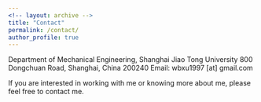 ```yaml
---
<!-- layout: archive -->
title: "Contact"
permalink: /contact/
author_profile: true
---
```


Department of Mechanical Engineering, Shanghai Jiao Tong University
800 Dongchuan Road, Shanghai, China 200240
Email: wbxu1997 [at] gmail.com

If you are interested in working with me or knowing more about me, please feel free to contact me.
